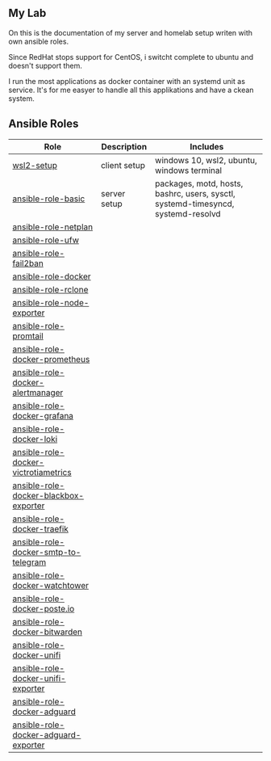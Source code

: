 ## My Lab

On this is the documentation of my server and homelab setup writen with own ansible roles.

Since RedHat stops support for CentOS, i switcht complete to ubuntu and doesn't support them.

I run the most applications as docker container with an systemd unit as service. It's for me easyer to handle all this applikations and have a ckean system.

## Ansible Roles

| Role | Description | Includes |
|------|-------------|----------|
| [wsl2-setup](https://gist.github.com/OnkelDom/1e7039c3ff6c5aa0578d1a84fdbb26bb) | client setup | windows 10, wsl2, ubuntu, windows terminal |
| [ansible-role-basic](https://github.com/OnkelDom/ansible-role-basic) | server setup | packages, motd, hosts, bashrc, users, sysctl, systemd-timesyncd, systemd-resolvd |
| [ansible-role-netplan](https://github.com/OnkelDom/ansible-role-netplan) |  |  |
| [ansible-role-ufw](https://github.com/OnkelDom/ansible-role-ufw) |  |  |
| [ansible-role-fail2ban](https://github.com/OnkelDom/ansible-role-fail2ban) |  |  |
| [ansible-role-docker](https://github.com/OnkelDom/ansible-role-docker) |  |  |
| [ansible-role-rclone](https://github.com/OnkelDom/ansible-role-rclone) |  |  |
| [ansible-role-node-exporter](https://github.com/OnkelDom/ansible-role-node-exporter) |  |  |
| [ansible-role-promtail](https://github.com/OnkelDom/ansible-role-promtail) |  |  |
| [ansible-role-docker-prometheus](https://github.com/OnkelDom/) |  |  |
| [ansible-role-docker-alertmanager](https://github.com/OnkelDom/) |  |  |
| [ansible-role-docker-grafana](https://github.com/OnkelDom/) |  |  |
| [ansible-role-docker-loki](https://github.com/OnkelDom/) |  |  |
| [ansible-role-docker-victrotiametrics](https://github.com/OnkelDom/) |  |  |
| [ansible-role-docker-blackbox-exporter](https://github.com/OnkelDom/) |  |  |
| [ansible-role-docker-traefik](https://github.com/OnkelDom/) |  |  |
| [ansible-role-docker-smtp-to-telegram](https://github.com/OnkelDom/) |  |  |
| [ansible-role-docker-watchtower](https://github.com/OnkelDom/) |  |  |
| [ansible-role-docker-poste.io](https://github.com/OnkelDom/) |  |  |
| [ansible-role-docker-bitwarden](https://github.com/OnkelDom/) |  |  |
| [ansible-role-docker-unifi](https://github.com/OnkelDom/) |  |  |
| [ansible-role-docker-unifi-exporter](https://github.com/OnkelDom/) |  |  |
| [ansible-role-docker-adguard](https://github.com/OnkelDom/) |  |  |
| [ansible-role-docker-adguard-exporter](https://github.com/OnkelDom/) |  |  |